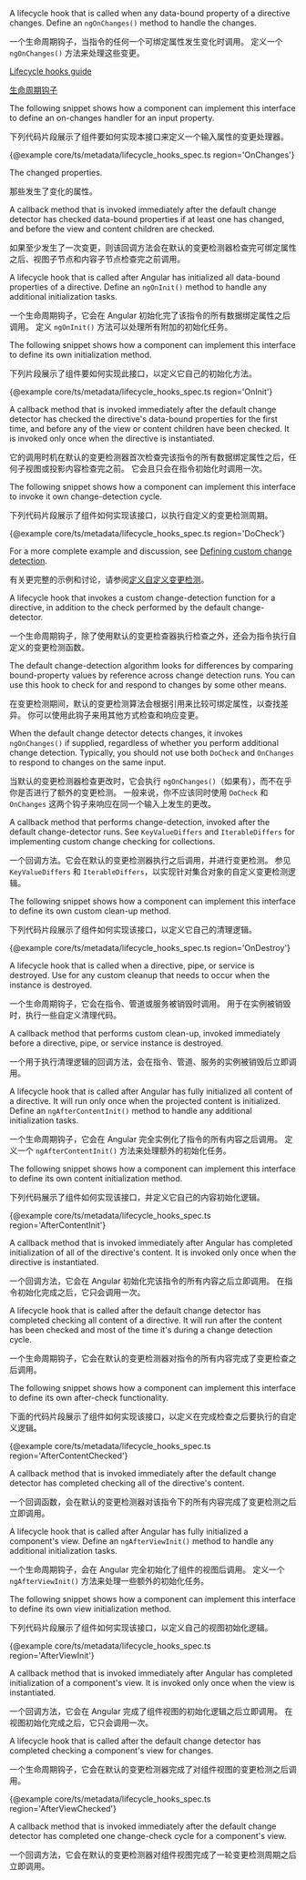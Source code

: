 A lifecycle hook that is called when any data-bound property of a directive changes.
Define an `ngOnChanges()` method to handle the changes.

一个生命周期钩子，当指令的任何一个可绑定属性发生变化时调用。
定义一个 `ngOnChanges()` 方法来处理这些变更。

[Lifecycle hooks guide](guide/lifecycle-hooks)

[生命周期钩子](guide/lifecycle-hooks#onchanges)

The following snippet shows how a component can implement this interface to
define an on-changes handler for an input property.

下列代码片段展示了组件要如何实现本接口来定义一个输入属性的变更处理器。

{&commat;example core/ts/metadata/lifecycle_hooks_spec.ts region='OnChanges'}



The changed properties.

那些发生了变化的属性。

A callback method that is invoked immediately after the
default change detector has checked data-bound properties
if at least one has changed, and before the view and content
children are checked.

如果至少发生了一次变更，则该回调方法会在默认的变更检测器检查完可绑定属性之后、视图子节点和内容子节点检查完之前调用。

A lifecycle hook that is called after Angular has initialized
all data-bound properties of a directive.
Define an `ngOnInit()` method to handle any additional initialization tasks.

一个生命周期钩子，它会在 Angular 初始化完了该指令的所有数据绑定属性之后调用。
定义 `ngOnInit()` 方法可以处理所有附加的初始化任务。

The following snippet shows how a component can implement this interface to
define its own initialization method.

下列片段展示了组件要如何实现此接口，以定义它自己的初始化方法。

{&commat;example core/ts/metadata/lifecycle_hooks_spec.ts region='OnInit'}



A callback method that is invoked immediately after the
default change detector has checked the directive's
data-bound properties for the first time,
and before any of the view or content children have been checked.
It is invoked only once when the directive is instantiated.

它的调用时机在默认的变更检测器首次检查完该指令的所有数据绑定属性之后，任何子视图或投影内容检查完之前。
它会且只会在指令初始化时调用一次。

The following snippet shows how a component can implement this interface
to invoke it own change-detection cycle.

下列代码片段展示了组件如何实现该接口，以执行自定义的变更检测周期。

{&commat;example core/ts/metadata/lifecycle_hooks_spec.ts region='DoCheck'}



For a more complete example and discussion, see
[Defining custom change detection](guide/lifecycle-hooks#defining-custom-change-detection).

有关更完整的示例和讨论，请参阅[定义自定义变更检测](guide/lifecycle-hooks#defining-custom-change-detection)。

A lifecycle hook that invokes a custom change-detection function for a directive,
in addition to the check performed by the default change-detector.

一个生命周期钩子，除了使用默认的变更检查器执行检查之外，还会为指令执行自定义的变更检测函数。

The default change-detection algorithm looks for differences by comparing
bound-property values by reference across change detection runs. You can use this
hook to check for and respond to changes by some other means.

在变更检测期间，默认的变更检测算法会根据引用来比较可绑定属性，以查找差异。
你可以使用此钩子来用其他方式检查和响应变更。

When the default change detector detects changes, it invokes `ngOnChanges()` if supplied,
regardless of whether you perform additional change detection.
Typically, you should not use both `DoCheck` and `OnChanges` to respond to
changes on the same input.

当默认的变更检测器检查更改时，它会执行 `ngOnChanges()`（如果有），而不在乎你是否进行了额外的变更检测。
一般来说，你不应该同时使用 `DoCheck` 和 `OnChanges` 这两个钩子来响应在同一个输入上发生的更改。

A callback method that performs change-detection, invoked
after the default change-detector runs.
See `KeyValueDiffers` and `IterableDiffers` for implementing
custom change checking for collections.

一个回调方法。它会在默认的变更检测器执行之后调用，并进行变更检测。
参见 `KeyValueDiffers` 和 `IterableDiffers`，以实现针对集合对象的自定义变更检测逻辑。

The following snippet shows how a component can implement this interface
to define its own custom clean-up method.

下列代码片段展示了组件如何实现该接口，以定义它自己的清理逻辑。

{&commat;example core/ts/metadata/lifecycle_hooks_spec.ts region='OnDestroy'}



A lifecycle hook that is called when a directive, pipe, or service is destroyed.
Use for any custom cleanup that needs to occur when the
instance is destroyed.

一个生命周期钩子，它会在指令、管道或服务被销毁时调用。
用于在实例被销毁时，执行一些自定义清理代码。

A callback method that performs custom clean-up, invoked immediately
before a directive, pipe, or service instance is destroyed.

一个用于执行清理逻辑的回调方法，会在指令、管道、服务的实例被销毁后立即调用。

A lifecycle hook that is called after Angular has fully initialized
all content of a directive. It will run only once when the projected content is initialized.
Define an `ngAfterContentInit()` method to handle any additional initialization tasks.

一个生命周期钩子，它会在 Angular 完全实例化了指令的所有内容之后调用。
定义一个 `ngAfterContentInit()` 方法来处理额外的初始化任务。

The following snippet shows how a component can implement this interface to
define its own content initialization method.

下列代码展示了组件如何实现该接口，并定义它自己的内容初始化逻辑。

{&commat;example core/ts/metadata/lifecycle_hooks_spec.ts region='AfterContentInit'}



A callback method that is invoked immediately after
Angular has completed initialization of all of the directive's
content.
It is invoked only once when the directive is instantiated.

一个回调方法，它会在 Angular 初始化完该指令的所有内容之后立即调用。
在指令初始化完成之后，它只会调用一次。

A lifecycle hook that is called after the default change detector has
completed checking all content of a directive. It will run after the content
has been checked and most of the time it's during a change detection cycle.

一个生命周期钩子，它会在默认的变更检测器对指令的所有内容完成了变更检查之后调用。

The following snippet shows how a component can implement this interface to
define its own after-check functionality.

下面的代码片段展示了组件如何实现该接口，以定义在完成检查之后要执行的自定义逻辑。

{&commat;example core/ts/metadata/lifecycle_hooks_spec.ts region='AfterContentChecked'}



A callback method that is invoked immediately after the
default change detector has completed checking all of the directive's
content.

一个回调函数，会在默认的变更检测器对该指令下的所有内容完成了变更检测之后立即调用。

A lifecycle hook that is called after Angular has fully initialized
a component's view.
Define an `ngAfterViewInit()` method to handle any additional initialization tasks.

一个生命周期钩子，会在 Angular 完全初始化了组件的视图后调用。
定义一个 `ngAfterViewInit()` 方法来处理一些额外的初始化任务。

The following snippet shows how a component can implement this interface to
define its own view initialization method.

下列代码片段展示了组件如何实现该接口，以定义自己的视图初始化逻辑。

{&commat;example core/ts/metadata/lifecycle_hooks_spec.ts region='AfterViewInit'}



A callback method that is invoked immediately after
Angular has completed initialization of a component's view.
It is invoked only once when the view is instantiated.

一个回调方法，它会在 Angular 完成了组件视图的初始化逻辑之后立即调用。
在视图初始化完成之后，它只会调用一次。

A lifecycle hook that is called after the default change detector has
completed checking a component's view for changes.

一个生命周期钩子，它会在默认的变更检测器完成了对组件视图的变更检测之后调用。

{&commat;example core/ts/metadata/lifecycle_hooks_spec.ts region='AfterViewChecked'}



A callback method that is invoked immediately after the
default change detector has completed one change-check cycle
for a component's view.

一个回调方法，它会在默认的变更检测器对组件视图完成了一轮变更检测周期之后立即调用。